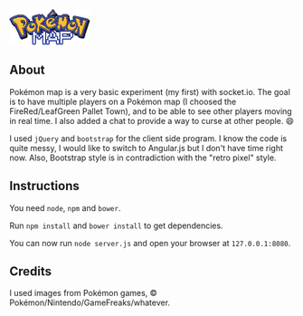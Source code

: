 ![alt tag](https://raw.githubusercontent.com/Owumaro/pokemon-map/master/img/logo.png)

## About

Pokémon map is a very basic experiment (my first) with socket.io. The goal is to have multiple players on a Pokémon map (I choosed the FireRed/LeafGreen Pallet Town), and to be able to see other players moving in real time.
I also added a chat to provide a way to curse at other people. :smile:

I used `jQuery` and `bootstrap` for the client side program. I know the code is quite messy, I would like to switch to Angular.js but I don't have time right now. Also, Bootstrap style is in contradiction with the "retro pixel" style.

## Instructions

You need `node`, `npm` and `bower`.

Run `npm install` and `bower install` to get dependencies.

You can now run `node server.js` and open your browser at `127.0.0.1:8080`.

## Credits

I used images from Pokémon games, © Pokémon/Nintendo/GameFreaks/whatever.
